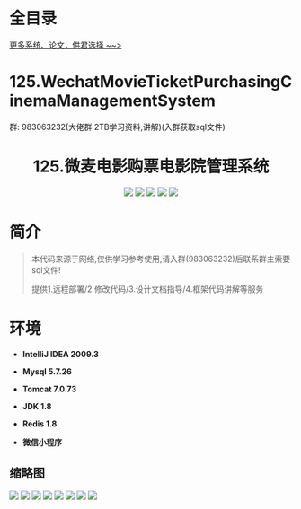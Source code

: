 # 全目录

[更多系统、论文，供君选择 ~~>](https://www.bitwise.net.cn)
# 125.WechatMovieTicketPurchasingCinemaManagementSystem

<p>群: 983063232(大佬群 2TB学习资料,讲解)(入群获取sql文件)</p>

<p><h1 align="center">125.微麦电影购票电影院管理系统</h1></p>


<p align="center">
	<img src="https://img.shields.io/badge/jdk-1.8-orange.svg"/>
    <img src="https://img.shields.io/badge/springBoot-5.x-lightgrey.svg"/>
    <img src="https://img.shields.io/badge/vue-3.x-blue.svg"/>
    <img src="https://img.shields.io/badge/mysql-5.x-yellow.svg"/>
    <img src="https://img.shields.io/badge/微信小程序-5.x-yellow.svg"/>
</p>

# 简介


> 本代码来源于网络,仅供学习参考使用,请入群(983063232)后联系群主索要sql文件!
>
> 提供1.远程部署/2.修改代码/3.设计文档指导/4.框架代码讲解等服务




# 环境

- <b>IntelliJ IDEA 2009.3</b>

- <b>Mysql 5.7.26</b>

- <b>Tomcat 7.0.73</b>

- <b>JDK 1.8</b>

- <b>Redis 1.8</b>

- <b>微信小程序</b>


## 缩略图

![](https://bitwise.oss-cn-heyuan.aliyuncs.com/2024/9/10/3373919d-76ae-4e8b-9c96-3eed6a5239ec.png)
![](https://bitwise.oss-cn-heyuan.aliyuncs.com/2024/9/10/4f823cff-a4ac-4f27-bf70-34265b1253d0.png)
![](https://bitwise.oss-cn-heyuan.aliyuncs.com/2024/9/10/8940815f-76f3-4253-b091-31c64c24f945.png)
![](https://bitwise.oss-cn-heyuan.aliyuncs.com/2024/9/10/234aa262-903f-4e73-965b-45f9d3b960d1.png)
![](https://bitwise.oss-cn-heyuan.aliyuncs.com/2024/9/10/c32e7d0e-a6fc-4189-aff0-c693a9b5b036.png)
![](https://bitwise.oss-cn-heyuan.aliyuncs.com/2024/9/10/1e7fc06b-c937-4faa-9ea5-f8a11f315e13.png)
![](https://bitwise.oss-cn-heyuan.aliyuncs.com/2024/9/10/1e7fc06b-c937-4faa-9ea5-f8a11f315e13.png)
![](https://bitwise.oss-cn-heyuan.aliyuncs.com/2024/9/10/cacba60c-70a2-41fd-97b0-17d0db1966f6.png)



